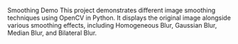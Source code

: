 Smoothing Demo
This project demonstrates different image smoothing techniques using OpenCV in Python. It displays the original image alongside various smoothing effects, including Homogeneous Blur, Gaussian Blur, Median Blur, and Bilateral Blur.
